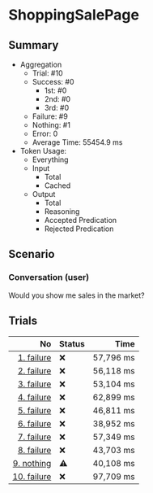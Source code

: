 # ShoppingSalePage
## Summary
  - Aggregation
    - Trial: #10
    - Success: #0
      - 1st: #0
      - 2nd: #0
      - 3rd: #0
    - Failure: #9
    - Nothing: #1
    - Error: 0
    - Average Time: 55454.9 ms
  - Token Usage:
    - Everything
    - Input
      - Total
      - Cached
    - Output
      - Total
      - Reasoning
      - Accepted Predication
      - Rejected Predication

## Scenario
### Conversation (user)
Would you show me sales in the market?

## Trials
No | Status | Time
---:|:-------|------:
[1. failure](./trials/1.failure.json) | ❌ | 57,796 ms
[2. failure](./trials/2.failure.json) | ❌ | 56,118 ms
[3. failure](./trials/3.failure.json) | ❌ | 53,104 ms
[4. failure](./trials/4.failure.json) | ❌ | 62,899 ms
[5. failure](./trials/5.failure.json) | ❌ | 46,811 ms
[6. failure](./trials/6.failure.json) | ❌ | 38,952 ms
[7. failure](./trials/7.failure.json) | ❌ | 57,349 ms
[8. failure](./trials/8.failure.json) | ❌ | 43,703 ms
[9. nothing](./trials/9.nothing.json) | ⚠️ | 40,108 ms
[10. failure](./trials/10.failure.json) | ❌ | 97,709 ms
